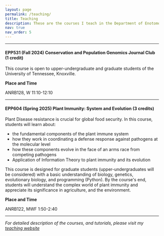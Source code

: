 ```yaml
---
layout: page
permalink: /teaching/
title: Teaching
description: These are the courses I teach in the Department of Enotomology and Plant Pathology at UTK 
nav: true
nav_order: 5
---
```

_________

#### **EPP531 (Fall 2024) Conservation and Population Genomics Journal Club (1 credit)**
This course is open to upper-undergraduate and graduate students of the University of Tennessee, Knoxville.

**Place and Time**

ANRB128, W 11:10-12:10

_________


#### **EPP604 (Spring 2025) Plant Immunity: System and Evolution (3 credits)**
Plant Disease resistance is crucial for global food security. In this course, students will learn about:

- the fundamental components of the plant immune system
- how they work in coordinating a defense response against pathogens at the molecular level
- how these components evolve in the face of an arms race from competing pathogens
- Application of Information Theory to plant immunity and its evolution

This course is designed for graduate students (upper-undergraduates will be considered) with a basic understanding of biology, genetics, evolutionary biology, and programming (Python). By the course's end, students will understand the complex world of plant immunity and appreciate its significance in agriculture, and the environment.

**Place and Time**

ANRB122, MWF 1:50-2:40

__________


*For detailed description of the courses, and tutorials, please visit my [teaching website](https://coevolutionlab.gitlab.io/coevolutionlab/)*
